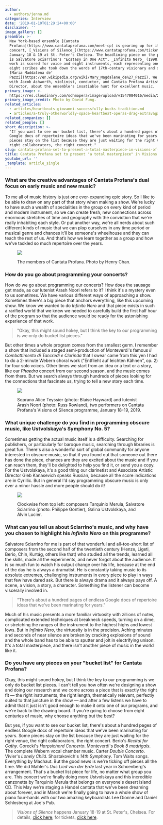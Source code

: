 ```yaml
---
author:
  - authors/jenna.md
categories: Interview
date: '2019-01-10T01:29:24+00:00'
disclaimer: ''
image_gallery: []
preamble: >-
  New York-based ensemble [Cantata
  Profana](https://www.cantataprofana.com/meet-cp) is gearing up for its latest
  concert, [_Visions of Silence_](https://www.cantataprofana.com/tickets),
  January 18 & 19 at St. Peter's Chelsea. The headlining piece on the programme
  is Salvatore Sciarrino's "Ecstasy in One Act", _Infinito Nero_ (1998); the
  work is scored for voice and eight instruments, each representing one of the
  eight scribes who took down the words of 17th-century visionary and saint,
  [Maria Maddalena de'
  Pazzi](https://en.wikipedia.org/wiki/Mary_Magdalene_de%27_Pazzi). We spoke
  with Jacob Ashworth, violinist, conductor, and Cantata Profana Artistic
  Director, about the ensemble's insatiable hunt for excellent music.
primary_image: >-
  https://res.cloudinary.com/schmopera/image/upload/v1547084016/media/2019/01/sqJacobAshworthHeadshot.jpg
primary_image_credit: Photo by David Fung.
related_articles:
  - articles/heartbeats-giovanni-successfully-bucks-tradition.md
  - articles/a-truly-otherworldly-space-heartbeat-operas-drag-extravaganza.md
related_companies: []
related_people: []
short_description: >-
  "If you want to see our bucket list, there's about a hundred pages of endless
  Google docs of repertoire ideas that we've been marinating for years. Some
  pieces stay on the list because they are just waiting for the right venue, the
  right collaborators, the right concert."
slug: cantata-profana-set-to-present-a-total-masterpiece-in-visions-of-silence
title: Cantata Profana set to present "a total masterpiece" in Visions of Silence
youtube_url: ''
_template: article_single
---
```


### What are the creative advantages of Cantata Profana's dual focus on early music and new music?

To me all of music history is just one ever-expanding epic story. So I like to be able to draw on any part of that story when making a show. We're lucky to have such a wealth of specialities in the group on every kind of period and modern instrument, so we can create fresh, new connections across enormous stretches of time and geography with the conviction that we're really inhabiting each style. Or put another way, we're all nerds about such different kinds of music that we can plop ourselves in any time period or musical genre and chances it'll be someone's wheelhouse and they can teach the rest of us. And that’s how we learn together as a group and how we've tackled so much repertoire over the years.

<figure data-type="image">

![](https://res.cloudinary.com/schmopera/image/upload/v1547084613/media/2019/01/CPgroupphoto.jpg)

<figcaption>The members of Cantata Profana. Photo by Henry Chan.</figcaption>

</figure>

### How do you go about programming your concerts?

How do we go about programming our concerts? How does the sausage get made, as our lutenist Arash Noori refers to it? I think it's a mystery even to us sometimes. We have various different ways of approaching a show. Sometimes there's a big piece that anchors everything, like this upcoming show. We know we wanted to do _Infinito Nero_ and that piece exists in such a rarified world that we knew we needed to carefully build the first half hour of the program so that the audience would be ready for the astonishing experience of that work.

> "Okay, this might sound hokey, but I think the key to our programming is we only do bucket list pieces."

But other times a whole program comes from the smallest germ. I remember a show that included a staged semi-production of Monteverdi's famous _Il Combattimento di Tancredi e Clorinda_ that I swear came from this yen I had to do a 2-minute Webern choral work ("Entflieht auf leichten Kähnen", op. 2) for four solo voices. Other times we start from an idea or a text or a story, like our _Phaedra_ concert from our second season, and the music comes from there. But we search always through hundreds of pieces looking for the connections that fascinate us, trying to tell a new story each time.

<figure data-type="image">

![](https://res.cloudinary.com/schmopera/image/upload/v1547084648/media/2019/01/AliceArash.jpg)

<figcaption>Soprano Alice Teyssier (photo: Blaise Hayward) and lutenist Arash Noori (photo: Russ Rowland), two performers on Cantata Profana's Visions of Silence programme, January 18-19, 2019.</figcaption>

</figure>

### What unique challenge do you find in programming obscure music, like Ustvolskaya's Symphony No. 5?

Sometimes getting the actual music itself is a difficulty. Searching for publishers, or particularly for baroque music, searching through libraries is great fun. There's also a wonderful sort of global community for anyone interested in obscure music, so that if you found out that someone out there has done the piece, chances are they are excited about the music and if you can reach them, they'll be delighted to help you find it, or send you a copy. For the Ustvolskaya, it's a good thing our clarinetist and Associate Artistic Director Gleb Kanasevich speaks Russian, because all the score indications are in Cyrillic. But in general I'd say programming obscure music is only ever a minor hassle and more people should do it!

<figure data-type="image">

![](https://res.cloudinary.com/schmopera/image/upload/v1547084880/media/2019/01/CantataProfanaComposers.jpg)

<figcaption>Clockwise from top left: composers Tarquinio Merula, Salvatore Sciarrino (photo: Philippe Gontier), Galina Ustvolskaya, and Alvin Lucier.</figcaption>

</figure>

### What can you tell us about Sciarrino's music, and why have you chosen to highlight his _Infinito Nero_ on this programme?

Salvatore Sciarrino for me is part of that wonderful and all-too-short list of composers from the second half of the twentieth century (Henze, Ligeti, Berio, Chin, Kurtág, others like that) who studied all the trends, learned all the skills, made all the experiments, and never forgot about the audience. It is so much fun to watch his output change over his life, because at the end of the day he is always a dramatist. He is constantly taking music to its absolute extremes, challenging instruments in every piece to play in ways that few have dared ask. But there is always drama and it always pays off. A scene, a vision, a story, a character. Something the listener can become viscerally involved in.

> "There's about a hundred pages of endless Google docs of repertoire ideas that we've been marinating for years."

Much of his music presents a more familiar virtuosity with zillions of notes, complicated extended techniques at breakneck speeds, turning on a dime, or stretching the ranges of the instrument to the highest highs and lowest lows. But in _Infinito Nero_, the virtuosity is in the precision. Aching minutes and seconds of near silence are broken by cracking explosions of sound and the whole band has to be able to sputter and jolt in electrifying unison. It's a total masterpiece, and there isn't another piece of music in the world like it.

### Do you have any pieces on your "bucket list" for Cantata Profana?

Okay, this might sound hokey, but I think the key to our programming is we only do bucket list pieces. I can't tell you how often we're designing a show and doing our research and we come across a piece that is exactly the right fit — the right instruments, the right length, thematically relevant, perfectly suited to that juncture in the show — and after a few listens we have to admit that it just isn't good enough to make it onto one of our programs, and we're back to the drawing board. If you're going to choose from eight centuries of music, why choose anything but the best?

But yes, if you want to see our bucket list, there's about a hundred pages of endless Google docs of repertoire ideas that we've been marinating for years. Some pieces stay on the list because they are just waiting for the right venue, the right collaborators, the right concert. Berio's _Recital for Cathy_. Gorecki's _Harpsichord Concerto_. Monteverdi's _Book 8 madrigals_. The complete Webern vocal chamber music. Carter _Double Concerto_. Vivier's _Lonely Child_. Shostakovich's _14th Symphony_. Tom Waits songs. Everything by Machaut. But the good news is we're ticking off pieces all the time. We did Mahler's _Das Lied von der Erde_ last year in Schoenberg's arrangement. That's a bucket list piece for life, no matter what group you are. This concert we're finally doing more Ustvolskaya and this incredible canzonetta by Tarquinio Merula that belongs on everyone's desert island CD. This May we're staging a Handel cantata that we've been dreaming about forever, and in March we're finally going to have a whole show of piano four-hands with our two amazing keyboardists Lee Dionne and Daniel Schlosberg at Joe's Pub.

> _Visions of Silence_ happens January 18-19 at St. Peter's, Chelsea. For details, [click here](https://www.cantataprofana.com/tickets); for tickets, [click here](https://www.eventbrite.com/e/visions-of-silence-tickets-52992094782).
